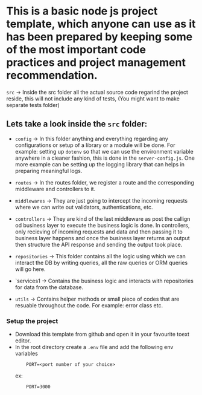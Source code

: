 # This is a basic node js project template, which anyone can use as it has been prepared by keeping some of the most important code practices and project management recommendation.

`src` -> Inside the src folder all the actual source code regarind the project reside, this will not include any kind of tests, (You might want to make separate tests folder)

## Lets take a look inside the `src` folder:

- `config` -> In this folder anything and everything regarding any configurations or setup of a library or a module will be done. For example: setting up `dotenv` so that we can use the environment variable anywhere in a cleaner fashion, this is done in the `server-config.js`. One more example can be setting up the logging library that can helps in preparing meaningful logs.

- `routes` -> In the routes folder, we register a route and the corresponding middleware and controllers to it.

- `middlewares` -> They are just going to intercept the incoming requests where we can write out validators, authentications, etc.

- `controllers` -> They are kind of the last middleware as post the callign od business layer to execute the business logic is done. In controllers, only recieving of incoming requests and data and then passing it to business layer happens and once the business layer returns an output then structure the API response and sending the output took place.

- `repositories` -> This folder contains all the logic using which we can interact the DB by writing queries, all the raw queries or ORM queries will go here.

- `services1 -> Contains the business logic and interacts with repositories for data from the database.

- `utils` -> Contains helper methods or small piece of codes that are resuable throughout the code. For example: error class etc.


### Setup the project

- Download this template from github and open it in your favourite toext editor.
- In the root directory create a `.env` file and add the following env variables
    ```
        PORT=<port number of your choice>
    ```
    ex: 
    ```
        PORT=3000
    ```